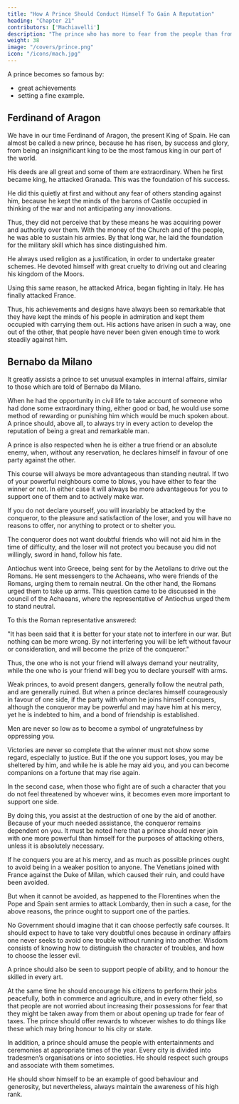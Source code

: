 ```yaml
---
title: "How A Prince Should Conduct Himself To Gain A Reputation"
heading: "Chapter 21"
contributors: ['Machiavelli']
description: "The prince who has more to fear from the people than from foreigners should build castles, but he who has more to fear from foreigners than from the people should leave them alone"
weight: 38
image: "/covers/prince.png"
icon: "/icons/mach.jpg"
---
```




A prince becomes so famous by:
- great achievements
- setting a fine example. 


## Ferdinand of Aragon

We have in our time Ferdinand of Aragon, the present King of Spain. He can almost be called a new prince, because he has risen, by success and glory, from being an insignificant king to be the most famous king in our part of the world. 

His deeds are all great and some of them are extraordinary. When he first became king, he attacked Granada. This was the foundation of his success. 

He did this quietly at first and without any fear of others standing against him, because he kept the minds of the barons of Castile occupied in thinking of the war and not anticipating any innovations. 

Thus, they did not perceive that by these means he was acquiring power and authority over them. With the money of the Church and of the people, he was able to sustain his armies. By that long war, he  laid the foundation for the military skill which has since distinguished him. 

He always used religion as a justification, in order to undertake greater schemes. He devoted himself with great cruelty to driving out and clearing his kingdom of the Moors. 

<!-- There could not be a more admirable example, nor one more rare. --> Using this same reason, he attacked Africa, began fighting in Italy. He has finally attacked France. 

Thus, his achievements and designs have always been so remarkable that they have kept the minds of his people in admiration and kept them occupied with carrying them out. His actions have arisen in such a way, one out of the other, that people have never been given enough time to work steadily against him. 


## Bernabo da Milano

It greatly assists a prince to set unusual examples in internal affairs, similar to those which are told of Bernabo da Milano. 

When he had the opportunity in civil life to take account of someone who had done some extraordinary thing, either good or bad, he would use some method of rewarding or punishing him which would be much spoken about. A prince should, above all, to always try in every action to develop the reputation of being a great and remarkable man.

A prince is also respected when he is either a true friend or an absolute enemy, when, without any reservation, he declares himself in favour of one party against the other. 

This course will always be more advantageous than standing neutral. If two of your powerful neighbours come to blows, you have either to fear the winner or not. In either case it will always be more advantageous for you to support one of them and to actively make war. 

If you do not declare yourself, you will invariably be attacked by the conqueror, to the pleasure and satisfaction of the loser, and you will have no reasons to offer, nor anything to protect or to shelter you. 

The conqueror does not want doubtful friends who will not aid him in the time of difficulty, and the loser will not protect you because you did not willingly, sword in hand, follow his fate.

Antiochus went into Greece, being sent for by the Aetolians to drive out the Romans. He sent messengers to the Achaeans, who were friends of the Romans, urging them to remain neutral. On the other hand, the Romans urged them to take up arms. This question came to be discussed in the council of the Achaeans, where the representative of Antiochus urged them to stand neutral. 

To this the Roman representative answered: 

"It has been said that it is better for your state not to interfere in our war. But nothing can be more wrong. By not interfering you will be left without favour or consideration, and will become the prize of the conqueror." 

Thus, the one who is not your friend will always demand your neutrality, while the one who is your friend will beg you to declare yourself with arms. 

Weak princes, to avoid present dangers, generally follow the neutral path, and are generally ruined. But when a prince declares himself courageously in favour of one side, if the party with whom he joins himself conquers, although the conqueror may be powerful and may have him at his mercy, yet he is indebted to him, and a bond of friendship is established.

Men are never so low as to become a symbol of ungratefulness by oppressing you. 

Victories are never so complete that the winner must not show some regard, especially to justice. But if the one you support loses, you may be sheltered by him, and while he is able he may aid you, and you can become companions on a fortune that may rise again.

In the second case, when those who fight are of such a character that you do not feel threatened by whoever wins, it becomes even more important to support one side.

By doing this, you assist at the destruction of one by the aid of another. Because of your much needed assistance, the conqueror remains dependent on you. It must be noted here that a prince should never join with one more powerful than himself for the purposes of attacking others, unless it is absolutely necessary. 

If he conquers you are at his mercy, and as much as possible princes ought to avoid being in a weaker position to anyone. The Venetians joined with France against the Duke of Milan, which caused their ruin, and could have been avoided. 

But when it cannot be avoided, as happened to the Florentines when the Pope and Spain sent armies to attack Lombardy, then in such a case, for the above reasons, the prince ought to support one of the parties.

No Government should imagine that it can choose perfectly safe courses. It should expect to have to take very doubtful ones because in ordinary affairs one never seeks to avoid one trouble without running into another. Wisdom consists of knowing how to distinguish the character of troubles, and how to choose the lesser evil.

A prince should also be seen to support people of ability, and to honour the skilled in every art. 

At the same time he should encourage his citizens to perform their jobs peacefully, both in commerce and agriculture, and in every other field, so that people are not worried about increasing their possessions for fear that they might be taken away from them or about opening up trade for fear of taxes. The prince should offer rewards to whoever wishes to do things like these which may bring honour to his city or state.

In addition, a prince should amuse the people with entertainments and ceremonies at appropriate times of the year. Every city is divided into tradesmen’s organisations or into societies. He should respect such groups and associate with them sometimes. 

He should show himself to be an example of good behaviour and generosity, but nevertheless, always maintain the awareness of his high rank.
